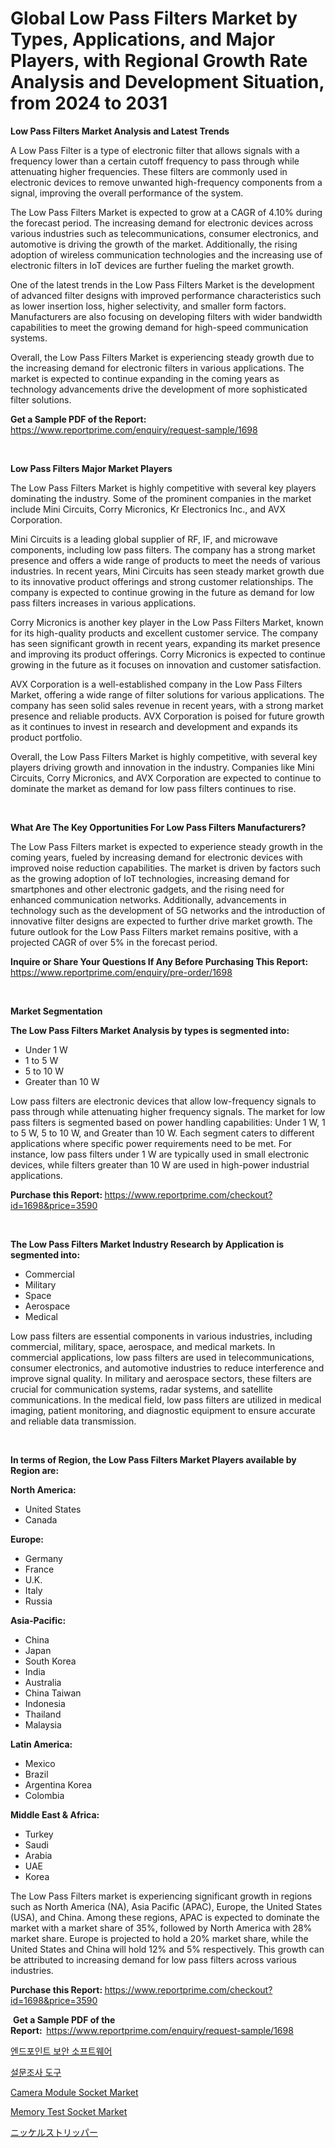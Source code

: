 <p><h1>Global Low Pass Filters Market by Types, Applications, and Major Players, with Regional Growth Rate Analysis and Development Situation, from 2024 to 2031</h1></p><p><strong>Low Pass Filters Market Analysis and Latest Trends</strong></p>
<p><p>A Low Pass Filter is a type of electronic filter that allows signals with a frequency lower than a certain cutoff frequency to pass through while attenuating higher frequencies. These filters are commonly used in electronic devices to remove unwanted high-frequency components from a signal, improving the overall performance of the system.</p><p>The Low Pass Filters Market is expected to grow at a CAGR of 4.10% during the forecast period. The increasing demand for electronic devices across various industries such as telecommunications, consumer electronics, and automotive is driving the growth of the market. Additionally, the rising adoption of wireless communication technologies and the increasing use of electronic filters in IoT devices are further fueling the market growth.</p><p>One of the latest trends in the Low Pass Filters Market is the development of advanced filter designs with improved performance characteristics such as lower insertion loss, higher selectivity, and smaller form factors. Manufacturers are also focusing on developing filters with wider bandwidth capabilities to meet the growing demand for high-speed communication systems.</p><p>Overall, the Low Pass Filters Market is experiencing steady growth due to the increasing demand for electronic filters in various applications. The market is expected to continue expanding in the coming years as technology advancements drive the development of more sophisticated filter solutions.</p></p>
<p><strong>Get a Sample PDF of the Report:&nbsp;</strong> <a href="https://www.reportprime.com/enquiry/request-sample/1698">https://www.reportprime.com/enquiry/request-sample/1698</a></p>
<p>&nbsp;</p>
<p><strong>Low Pass Filters Major Market Players</strong></p>
<p><p>The Low Pass Filters Market is highly competitive with several key players dominating the industry. Some of the prominent companies in the market include Mini Circuits, Corry Micronics, Kr Electronics Inc., and AVX Corporation.</p><p>Mini Circuits is a leading global supplier of RF, IF, and microwave components, including low pass filters. The company has a strong market presence and offers a wide range of products to meet the needs of various industries. In recent years, Mini Circuits has seen steady market growth due to its innovative product offerings and strong customer relationships. The company is expected to continue growing in the future as demand for low pass filters increases in various applications.</p><p>Corry Micronics is another key player in the Low Pass Filters Market, known for its high-quality products and excellent customer service. The company has seen significant growth in recent years, expanding its market presence and improving its product offerings. Corry Micronics is expected to continue growing in the future as it focuses on innovation and customer satisfaction.</p><p>AVX Corporation is a well-established company in the Low Pass Filters Market, offering a wide range of filter solutions for various applications. The company has seen solid sales revenue in recent years, with a strong market presence and reliable products. AVX Corporation is poised for future growth as it continues to invest in research and development and expands its product portfolio.</p><p>Overall, the Low Pass Filters Market is highly competitive, with several key players driving growth and innovation in the industry. Companies like Mini Circuits, Corry Micronics, and AVX Corporation are expected to continue to dominate the market as demand for low pass filters continues to rise.</p></p>
<p>&nbsp;</p>
<p><strong>What Are The Key Opportunities For Low Pass Filters Manufacturers?</strong></p>
<p><p>The Low Pass Filters market is expected to experience steady growth in the coming years, fueled by increasing demand for electronic devices with improved noise reduction capabilities. The market is driven by factors such as the growing adoption of IoT technologies, increasing demand for smartphones and other electronic gadgets, and the rising need for enhanced communication networks. Additionally, advancements in technology such as the development of 5G networks and the introduction of innovative filter designs are expected to further drive market growth. The future outlook for the Low Pass Filters market remains positive, with a projected CAGR of over 5% in the forecast period.</p></p>
<p><strong>Inquire or Share Your Questions If Any Before Purchasing This Report:</strong> <a href="https://www.reportprime.com/enquiry/pre-order/1698">https://www.reportprime.com/enquiry/pre-order/1698</a></p>
<p>&nbsp;</p>
<p><strong>Market Segmentation</strong></p>
<p><strong>The Low Pass Filters Market Analysis by types is segmented into:</strong></p>
<p><ul><li>Under 1 W</li><li>1 to 5 W</li><li>5 to 10 W</li><li>Greater than 10 W</li></ul></p>
<p><p>Low pass filters are electronic devices that allow low-frequency signals to pass through while attenuating higher frequency signals. The market for low pass filters is segmented based on power handling capabilities: Under 1 W, 1 to 5 W, 5 to 10 W, and Greater than 10 W. Each segment caters to different applications where specific power requirements need to be met. For instance, low pass filters under 1 W are typically used in small electronic devices, while filters greater than 10 W are used in high-power industrial applications.</p></p>
<p><strong>Purchase this Report:&nbsp;</strong><a href="https://www.reportprime.com/checkout?id=1698&price=3590">https://www.reportprime.com/checkout?id=1698&price=3590</a></p>
<p>&nbsp;</p>
<p><strong>The Low Pass Filters Market Industry Research by Application is segmented into:</strong></p>
<p><ul><li>Commercial</li><li>Military</li><li>Space</li><li>Aerospace</li><li>Medical</li></ul></p>
<p><p>Low pass filters are essential components in various industries, including commercial, military, space, aerospace, and medical markets. In commercial applications, low pass filters are used in telecommunications, consumer electronics, and automotive industries to reduce interference and improve signal quality. In military and aerospace sectors, these filters are crucial for communication systems, radar systems, and satellite communications. In the medical field, low pass filters are utilized in medical imaging, patient monitoring, and diagnostic equipment to ensure accurate and reliable data transmission.</p></p>
<p>&nbsp;</p>
<p><strong>In terms of Region, the Low Pass Filters Market Players available by Region are:</strong></p>
<p>
    <p> <strong> North America: </strong>
        <ul>
            <li>United States</li>
            <li>Canada</li>
        </ul>
        </p> 
    <p> <strong> Europe: </strong>
        <ul>
            <li>Germany</li>
            <li>France</li>
            <li>U.K.</li>
            <li>Italy</li>
            <li>Russia</li>
        </ul>
        </p> 
    <p> <strong> Asia-Pacific: </strong>
        <ul>
            <li>China</li>
            <li>Japan</li>
            <li>South Korea</li>
            <li>India</li>
            <li>Australia</li>
            <li>China Taiwan</li>
            <li>Indonesia</li>
            <li>Thailand</li>
            <li>Malaysia</li>
        </ul>
        </p> 
    <p> <strong> Latin America: </strong>
        <ul>
            <li>Mexico</li>
            <li>Brazil</li>
            <li>Argentina Korea</li>
            <li>Colombia</li>
        </ul>
        </p> 
    <p> <strong> Middle East & Africa: </strong>
        <ul>
            <li>Turkey</li>
            <li>Saudi</li>
            <li>Arabia</li>
            <li>UAE</li>
            <li>Korea</li>
        </ul>
    </p>
    </p>
<p><p>The Low Pass Filters market is experiencing significant growth in regions such as North America (NA), Asia Pacific (APAC), Europe, the United States (USA), and China. Among these regions, APAC is expected to dominate the market with a market share of 35%, followed by North America with 28% market share. Europe is projected to hold a 20% market share, while the United States and China will hold 12% and 5% respectively. This growth can be attributed to increasing demand for low pass filters across various industries.</p></p>
<p><strong>Purchase this Report: </strong><a href="https://www.reportprime.com/checkout?id=1698&price=3590">https://www.reportprime.com/checkout?id=1698&price=3590</a></p>
<p>&nbsp;<strong>Get a Sample PDF of the Report:&nbsp;&nbsp;</strong><a href="https://www.reportprime.com/enquiry/request-sample/1698">https://www.reportprime.com/enquiry/request-sample/1698</a></p>
<p><strong></strong></p>
<p><p><a href="https://github.com/TimmyMann6767/Market-Research-Report-List-1/blob/main/10802969425.md">엔드포인트 보안 소프트웨어</a></p><p><a href="https://github.com/JeromeRtyau89966/Market-Research-Report-List-1/blob/main/21759489426.md">설문조사 도구</a></p><p><a href="https://github.com/peachesmcdowel1/Market-Research-Report-List-2/blob/main/camera-module-socket-market.md">Camera Module Socket Market</a></p><p><a href="https://github.com/redneck06/Market-Research-Report-List-2/blob/main/memory-test-socket-market.md">Memory Test Socket Market</a></p><p><a href="https://github.com/AriMuller2009/Market-Research-Report-List-1/blob/main/128231410009.md">ニッケルストリッパー</a></p></p>
